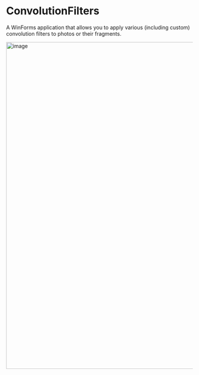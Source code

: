 # ConvolutionFilters
A WinForms application that allows you to apply various (including custom) convolution filters to photos or their fragments.

<img width="880" alt="image" src="https://github.com/werag55/ConvolutionFilters/assets/147431062/7dcd2109-3503-4912-973b-eb950ee6aa64">

